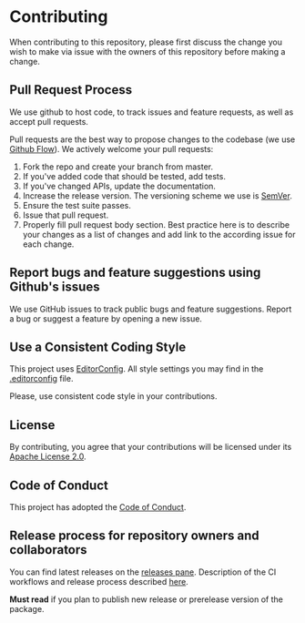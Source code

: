 # Contributing

When contributing to this repository, please first discuss the change you wish to make via issue with the owners of this repository before making a change.

## Pull Request Process

We use github to host code, to track issues and feature requests, as well as accept pull requests.

Pull requests are the best way to propose changes to the codebase (we use [Github Flow](https://guides.github.com/introduction/flow/index.html)).
We actively welcome your pull requests:

1. Fork the repo and create your branch from master.
2. If you've added code that should be tested, add tests.
3. If you've changed APIs, update the documentation.
4. Increase the release version. The versioning scheme we use is [SemVer](https://semver.org/).
5. Ensure the test suite passes.
6. Issue that pull request.
7. Properly fill pull request body section. Best practice here is to describe your changes as a list of changes and add link to the according issue for each change.

## Report bugs and feature suggestions using Github's issues

We use GitHub issues to track public bugs and feature suggestions. Report a bug or suggest a feature by opening a new issue.

## Use a Consistent Coding Style

This project uses [EditorConfig](https://editorconfig.org/). All style settings you may find in the [.editorconfig](../.editorconfig) file.

Please, use consistent code style in your contributions.

## License

By contributing, you agree that your contributions will be licensed under its [Apache License 2.0](../LICENSE).

## Code of Conduct

This project has adopted the [Code of Conduct](./CODE_OF_CONDUCT.md).

## Release process for repository owners and collaborators

You can find latest releases on the [releases pane](https://github.com/dodopizza/Prometheus-AzureDataExplorer/releases).
Description of the CI workflows and release process described [here](/.github/workflows/CI_AND_RELEASE.md).

**Must read** if you plan to publish new release or prerelease version of the package.